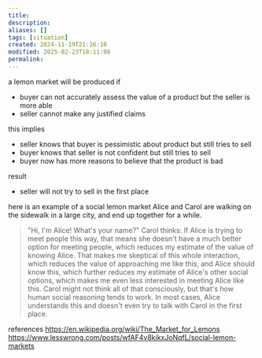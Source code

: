 ```yaml
---
title: 
description: 
aliases: []
tags: [situation]
created: 2024-11-19T21:16:10
modified: 2025-02-23T18:11:00
permalink:
---
```


a lemon market will be produced if
- buyer can not accurately assess the value of a product but the seller is more able
- seller cannot make any justified claims 

this implies
- seller knows that buyer is pessimistic about product but still tries to sell
- buyer knows that seller is not confident but still tries to sell
- buyer now has more reasons to believe that the product is bad

result
- seller will not try to sell in the first place


here is an example of a social lemon market
Alice and Carol are walking on the sidewalk in a large city, and end up together for a while.
>"Hi, I'm Alice! What's your name?"
Carol thinks:
>If Alice is trying to meet people this way, that means she doesn't have a much better option for meeting people, which reduces my estimate of the value of knowing Alice. That makes me skeptical of this whole interaction, which reduces the value of approaching me like this, and Alice should know this, which further reduces my estimate of Alice's other social options, which makes me even less interested in meeting Alice like this.
Carol might not think all of that consciously, but that's how human social reasoning tends to work.
In most cases, Alice understands this and doesn't even try to talk with Carol in the first place.


references
https://en.wikipedia.org/wiki/The_Market_for_Lemons
https://www.lesswrong.com/posts/wfAF4v8kikxJoNqfL/social-lemon-markets
